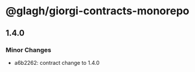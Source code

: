 # @glagh/giorgi-contracts-monorepo

## 1.4.0

### Minor Changes

- a6b2262: contract change to 1.4.0
